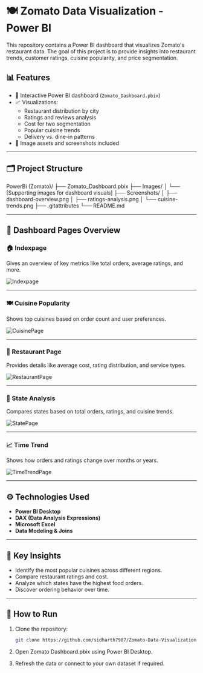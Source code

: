 # 🍽 Zomato Data Visualization - Power BI

This repository contains a Power BI dashboard that visualizes Zomato's restaurant data. The goal of this project is to provide insights into restaurant trends, customer ratings, cuisine popularity, and price segmentation.

## 📊 Features
- 📌 Interactive Power BI dashboard (`Zomato_Dashboard.pbix`)
- 📈 Visualizations:
  - Restaurant distribution by city
  - Ratings and reviews analysis
  - Cost for two segmentation
  - Popular cuisine trends
  - Delivery vs. dine-in patterns
- 📂 Image assets and screenshots included

---

## 🗂 Project Structure
PowerBi (Zomato)/
├── Zomato_Dashboard.pbix
├── Images/
│ └── [Supporting images for dashboard visuals]
├── Screenshots/
│ ├── dashboard-overview.png
│ ├── ratings-analysis.png
│ └── cuisine-trends.png
├── .gitattributes
└── README.md


---

## 🚀 Dashboard Pages Overview

### 🏠 Indexpage
Gives an overview of key metrics like total orders, average ratings, and more.

![Indexpage](Screenshots/Screenshot%202025-06-28%20220415.png)

---

### 🍽️ Cuisine Popularity
Shows top cuisines based on order count and user preferences.

![CuisinePage](Screenshots/Screenshot%202025-06-28%20220451.png)

---

### 🏨 Restaurant Page
Provides details like average cost, rating distribution, and service types.

![RestaurantPage](Screenshots/Screenshot%202025-06-28%20220511.png)

---

### 📍 State Analysis
Compares states based on total orders, ratings, and cuisine trends.

![StatePage](Screenshots/Screenshot%202025-06-28%20220519.png)

---

### 📈 Time Trend
Shows how orders and ratings change over months or years.

![TimeTrendPage](Screenshots/Screenshot%202025-06-28%20220528.png)

---

## ⚙️ Technologies Used

- **Power BI Desktop**
- **DAX (Data Analysis Expressions)**
- **Microsoft Excel**
- **Data Modeling & Joins**

---

## 📌 Key Insights

- Identify the most popular cuisines across different regions.
- Compare restaurant ratings and cost.
- Analyze which states have the highest food orders.
- Discover ordering behavior over time.

---

## 🧠 How to Run

1. Clone the repository:

   ```bash
   git clone https://github.com/sidharth7987/Zomato-Data-Visualization-BI.git
   
2. Open Zomato Dashboard.pbix using Power BI Desktop.

3. Refresh the data or connect to your own dataset if required.
